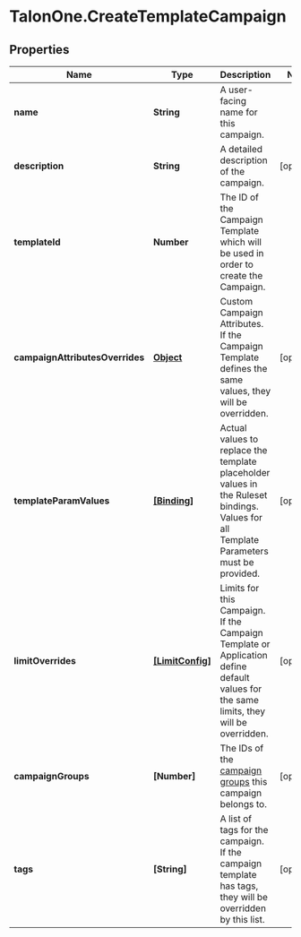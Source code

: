 # TalonOne.CreateTemplateCampaign

## Properties

Name | Type | Description | Notes
------------ | ------------- | ------------- | -------------
**name** | **String** | A user-facing name for this campaign. | 
**description** | **String** | A detailed description of the campaign. | [optional] 
**templateId** | **Number** | The ID of the Campaign Template which will be used in order to create the Campaign. | 
**campaignAttributesOverrides** | [**Object**](.md) | Custom Campaign Attributes. If the Campaign Template defines the same values, they will be overridden. | [optional] 
**templateParamValues** | [**[Binding]**](Binding.md) | Actual values to replace the template placeholder values in the Ruleset bindings. Values for all Template Parameters must be provided. | [optional] 
**limitOverrides** | [**[LimitConfig]**](LimitConfig.md) | Limits for this Campaign. If the Campaign Template or Application define default values for the same limits, they will be overridden. | [optional] 
**campaignGroups** | **[Number]** | The IDs of the [campaign groups](https://docs.talon.one/docs/product/account/managing-campaign-groups/) this campaign belongs to.  | [optional] 
**tags** | **[String]** | A list of tags for the campaign. If the campaign template has tags, they will be overridden by this list. | [optional] 


